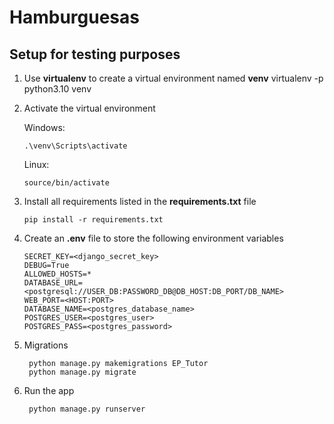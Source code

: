 # Hamburguesas

## Setup for testing purposes

1. Use **virtualenv** to create a virtual environment named **venv**
       virtualenv -p python3.10 venv

2. Activate the virtual environment

    Windows:
          
       .\venv\Scripts\activate
          
    Linux:
    
       source/bin/activate

3. Install all requirements listed in the **requirements.txt** file
          
       pip install -r requirements.txt

4. Create an **.env** file to store the following environment variables

       SECRET_KEY=<django_secret_key>
       DEBUG=True
       ALLOWED_HOSTS=*
       DATABASE_URL=<postgresql://USER_DB:PASSWORD_DB@DB_HOST:DB_PORT/DB_NAME>
       WEB_PORT=<HOST:PORT>
       DATABASE_NAME=<postgres_database_name>
       POSTGRES_USER=<postgres_user>
       POSTGRES_PASS=<postgres_password>

5. Migrations

        python manage.py makemigrations EP_Tutor
        python manage.py migrate 

6. Run the app
     
        python manage.py runserver